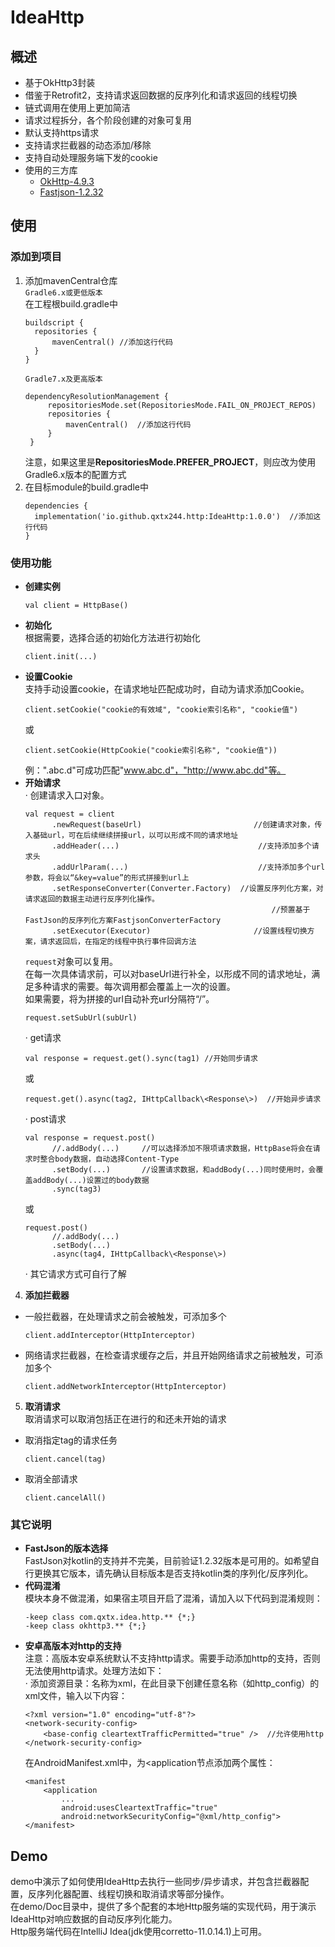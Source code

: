 IdeaHttp
========

## **概述**
+ 基于OkHttp3封装
+ 借鉴于Retrofit2，支持请求返回数据的反序列化和请求返回的线程切换
+ 链式调用在使用上更加简洁
+ 请求过程拆分，各个阶段创建的对象可复用
+ 默认支持https请求
+ 支持请求拦截器的动态添加/移除
+ 支持自动处理服务端下发的cookie
+ 使用的三方库  
  - [OkHttp-4.9.3](https://github.com/square/okhttp/tree/parent-4.9.3)
  - [Fastjson-1.2.32](https://github.com/alibaba/fastjson/tree/1.2.32)

## **使用**

### **添加到项目**
1. 添加mavenCentral仓库  
   `Gradle6.x或更低版本`  
   在工程根build.gradle中
   ```
   buildscript {
     repositories {
         mavenCentral() //添加这行代码
     }
   }
   ```
   `Gradle7.x及更高版本`
   ```
   dependencyResolutionManagement {
        repositoriesMode.set(RepositoriesMode.FAIL_ON_PROJECT_REPOS)
        repositories {              
            mavenCentral()  //添加这行代码
        }
    }
   ```
   注意，如果这里是**RepositoriesMode.PREFER_PROJECT**，则应改为使用Gradle6.x版本的配置方式
2. 在目标module的build.gradle中
   ```
   dependencies {
     implementation('io.github.qxtx244.http:IdeaHttp:1.0.0')  //添加这行代码
   }
   ```

### **使用功能**
* **创建实例**
  ```
  val client = HttpBase()
  ```
* **初始化**  
  根据需要，选择合适的初始化方法进行初始化
  ```
  client.init(...)
  ```
* **设置Cookie**  
  支持手动设置cookie，在请求地址匹配成功时，自动为请求添加Cookie。
  ```
  client.setCookie("cookie的有效域", "cookie索引名称", "cookie值")
  ```
  或
  ```
  client.setCookie(HttpCookie("cookie索引名称", "cookie值"))
  ```
  例：".abc.d"可成功匹配"www.abc.d"，"http://www.abc.dd"等。
* **开始请求**  
  · 创建请求入口对象。
  ```
  val request = client
        .newRequest(baseUrl)                         //创建请求对象，传入基础url，可在后续继续拼接url，以可以形成不同的请求地址       
        .addHeader(...)                               //支持添加多个请求头
        .addUrlParam(...)                             //支持添加多个url参数，将会以“&key=value”的形式拼接到url上
        .setResponseConverter(Converter.Factory)  //设置反序列化方案，对请求返回的数据主动进行反序列化操作。
                                                         //预置基于FastJson的反序列化方案FastjsonConverterFactory
        .setExecutor(Executor)                       //设置线程切换方案，请求返回后，在指定的线程中执行事件回调方法
  ```
  `request`对象可以复用。  
  在每一次具体请求前，可以对baseUrl进行补全，以形成不同的请求地址，满足多种请求的需要。每次调用都会覆盖上一次的设置。  
  如果需要，将为拼接的url自动补充url分隔符“/”。
  ```
  request.setSubUrl(subUrl)
  ```
  · get请求
  ```
  val response = request.get().sync(tag1) //开始同步请求
  ```
  或
  ```
  request.get().async(tag2, IHttpCallback\<Response\>)  //开始异步请求
  ```
  · post请求
  ```
  val response = request.post()
        //.addBody(...)     //可以选择添加不限项请求数据，HttpBase将会在请求时整合body数据，自动选择Content-Type
        .setBody(...)       //设置请求数据，和addBody(...)同时使用时，会覆盖addBody(...)设置过的body数据
        .sync(tag3)
  ```
  或
  ```
  request.post()
        //.addBody(...)
        .setBody(...)
        .async(tag4, IHttpCallback\<Response\>)
  ```
  · 其它请求方式可自行了解
4. **添加拦截器**
+ 一般拦截器，在处理请求之前会被触发，可添加多个
  ```
  client.addInterceptor(HttpInterceptor)
  ```
+ 网络请求拦截器，在检查请求缓存之后，并且开始网络请求之前被触发，可添加多个
  ```
  client.addNetworkInterceptor(HttpInterceptor)
  ```
5. **取消请求**  
取消请求可以取消包括正在进行的和还未开始的请求
+ 取消指定tag的请求任务
  ```
  client.cancel(tag)
  ```
+ 取消全部请求
  ```
  client.cancelAll()
  ```

### **其它说明**
+ **FastJson的版本选择**  
  FastJson对kotlin的支持并不完美，目前验证1.2.32版本是可用的。如希望自行更换其它版本，请先确认目标版本是否支持kotlin类的序列化/反序列化。
+ **代码混淆**  
  模块本身不做混淆，如果宿主项目开启了混淆，请加入以下代码到混淆规则：
  ```
  -keep class com.qxtx.idea.http.** {*;}
  -keep class okhttp3.** {*;}
  ```
+ **安卓高版本对http的支持**  
  注意：高版本安卓系统默认不支持http请求。需要手动添加http的支持，否则无法使用http请求。处理方法如下：  
  · 添加资源目录：名称为xml，在此目录下创建任意名称（如http_config）的xml文件，输入以下内容：
  ```
  <?xml version="1.0" encoding="utf-8"?>
  <network-security-config>
      <base-config cleartextTrafficPermitted="true" />  //允许使用http
  </network-security-config>
  ```
  在AndroidManifest.xml中，为<application节点添加两个属性：
  ```
  <manifest
      <application
          ...
          android:usesCleartextTraffic="true"
          android:networkSecurityConfig="@xml/http_config">
  </manifest>
  ```

## **Demo**
demo中演示了如何使用IdeaHttp去执行一些同步/异步请求，并包含拦截器配置，反序列化器配置、线程切换和取消请求等部分操作。  
在demo/Doc目录中，提供了多个配套的本地Http服务端的实现代码，用于演示IdeaHttp对响应数据的自动反序列化能力。  
Http服务端代码在IntelliJ Idea(jdk使用corretto-11.0.14.1)上可用。